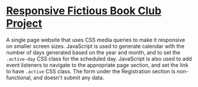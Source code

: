 <h1><a href="https://tariq-k-dev.github.io/responsive-club-project/" target="_blank">Responsive Fictious Book Club Project</a></h1>

A single page website that uses CSS media queries to make it responsive on smaller screen sizes.  JavaScript is used to generate calendar with the number of days generated based on the year and month, and to set the `.active-day` CSS class for the scheduled day.  JavaScript is also used to add event listeners to navigate to the appropriate page section, and set the link to have `.active` CSS class.  The form under the Registration section is non-functional, and doesn't submit any data.

